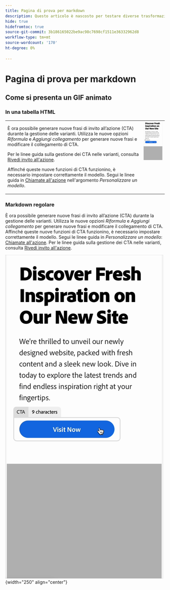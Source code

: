 ```yaml
---
title: Pagina di prova per markdown
description: Questo articolo è nascosto per testare diverse trasformazioni markdown.
hide: true
hidefromtoc: true
source-git-commit: 3b186165022be9ac98c7698cf1511e36332962d8
workflow-type: tm+mt
source-wordcount: '170'
ht-degree: 0%

---
```


# Pagina di prova per markdown

## Come si presenta un GIF animato

### In una tabella HTML

<table style="table-layout:fixed">
<tr style="border: 0;">
  <td valign="top">
    <p>È ora possibile generare nuove frasi di invito all’azione (CTA) durante la gestione delle varianti. Utilizza le nuove opzioni <em>Riformula</em> e <em>Aggiungi collegamento</em> per generare nuove frasi e modificare il collegamento di CTA.</p>
    <p>Per le linee guida sulla gestione dei CTA nelle varianti, consulta <a href="/help/user-guide/create/manage-variants.md#revise-call-to-action">Rivedi invito all'azione</a>.</p>
    <p>Affinché queste nuove funzioni di CTA funzionino, è necessario impostare correttamente il modello. Segui le linee guida in <a href="/help/user-guide/content/customize-template.md#calls-to-action">Chiamate all'azione</a> nell'argomento <em>Personalizzare un modello</em>.</p>
    <!-- GS-6676 -->
  </td>
  <td valign="top">
    <img src="../assets/animation/rephrase-cta.gif" class="modal-image" alt="Riformulazione di CTA in azione" width="250"></td>
  </tr>
</table>

### Markdown regolare

È ora possibile generare nuove frasi di invito all’azione (CTA) durante la gestione delle varianti. Utilizza le nuove opzioni _Riformula_ e _Aggiungi collegamento_ per generare nuove frasi e modificare il collegamento di CTA. Affinché queste nuove funzioni di CTA funzionino, è necessario impostare correttamente il modello. Segui le linee guida in _Personalizzare un modello_: [Chiamate all&#39;azione](/help/user-guide/content/customize-template.md#calls-to-action). Per le linee guida sulla gestione dei CTA nelle varianti, consulta [Rivedi invito all&#39;azione](/help/user-guide/create/manage-variants.md#revise-call-to-action). <!-- GS-6676 -->

![Riformulazione CTA in azione](/help/assets/animation/rephrase-cta.gif "Riformulazione CTA"){width="250" align="center"}
